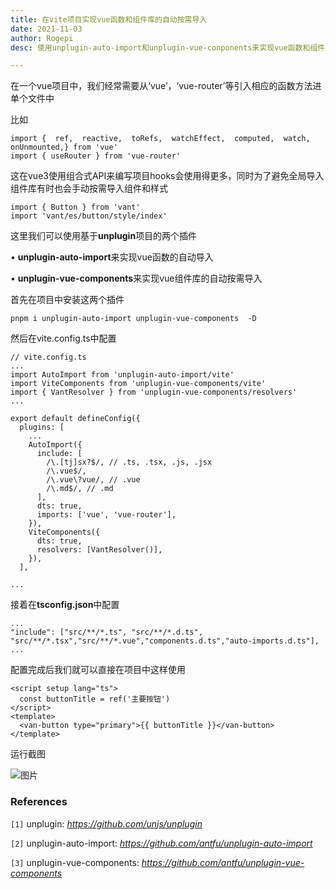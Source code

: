 ```yaml
---
title: 在vite项目实现vue函数和组件库的自动按需导入
date: 2021-11-03
author: Rogepi
desc: 使用unplugin-auto-import和unplugin-vue-conponents来实现vue函数和组件库的自动按需导入

---
```


在一个vue项目中，我们经常需要从‘vue’，‘vue-router’等引入相应的函数方法进单个文件中

比如

```
import {  ref,  reactive,  toRefs,  watchEffect,  computed,  watch,  onUnmounted,} from 'vue'
import { useRouter } from 'vue-router'
```

这在vue3使用组合式API来编写项目hooks会使用得更多，同时为了避免全局导入组件库有时也会手动按需导入组件和样式


```
import { Button } from 'vant'
import 'vant/es/button/style/index'
```


这里我们可以使用基于**unplugin**项目的两个插件

• **unplugin-auto-import**来实现vue函数的自动导入

• **unplugin-vue-components**来实现vue组件库的自动按需导入


首先在项目中安装这两个插件


```
pnpm i unplugin-auto-import unplugin-vue-components  -D
```

然后在vite.config.ts中配置


```
// vite.config.ts
...
import AutoImport from 'unplugin-auto-import/vite'
import ViteComponents from 'unplugin-vue-components/vite'
import { VantResolver } from 'unplugin-vue-components/resolvers'
...

export default defineConfig({
  plugins: [
    ...
    AutoImport({
      include: [
        /\.[tj]sx?$/, // .ts, .tsx, .js, .jsx
        /\.vue$/,
        /\.vue\?vue/, // .vue
        /\.md$/, // .md
      ],
      dts: true,
      imports: ['vue', 'vue-router'],
    }),
    ViteComponents({
      dts: true,
      resolvers: [VantResolver()],
    }),
  ],

...
```

接着在**tsconfig.json**中配置

```
... 
"include": ["src/**/*.ts", "src/**/*.d.ts", "src/**/*.tsx","src/**/*.vue","components.d.ts","auto-imports.d.ts"],
...
```

配置完成后我们就可以直接在项目中这样使用

```
<script setup lang="ts">
  const buttonTitle = ref('主要按钮')
</script>
<template>
  <van-button type="primary">{{ buttonTitle }}</van-button>
</template>
```


运行截图

![图片](https://p3-juejin.byteimg.com/tos-cn-i-k3u1fbpfcp/5fd01f217d2749a798991b13b7180d83~tplv-k3u1fbpfcp-zoom-1.image)




### References

`[1]` unplugin: *https://github.com/unjs/unplugin*

`[2]` unplugin-auto-import: *https://github.com/antfu/unplugin-auto-import*

`[3]` unplugin-vue-components: *https://github.com/antfu/unplugin-vue-components*